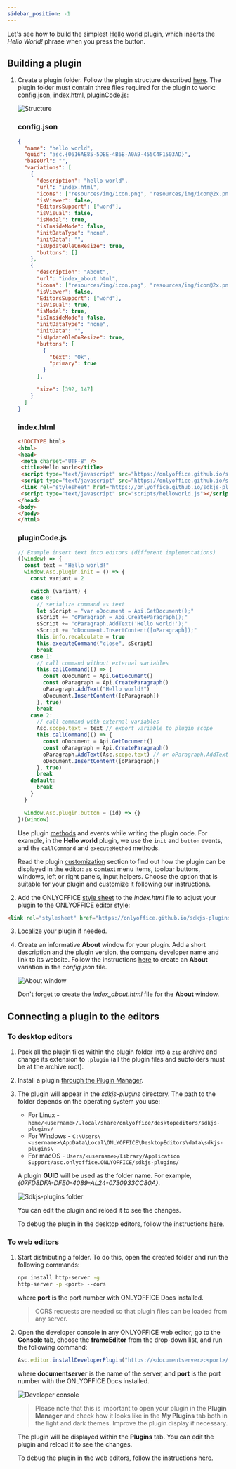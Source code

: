 ```yaml
---
sidebar_position: -1
---
```


Let's see how to build the simplest [Hello world](https://github.com/ONLYOFFICE/sdkjs-plugins/tree/master/helloworld) plugin, which inserts the *Hello World!* phrase when you press the button.

## Building a plugin

1. Create a plugin folder. Follow the plugin structure described [here](../structure/manifest/manifest.md). The plugin folder must contain three files required for the plugin to work: [config.json](../structure/manifest/manifest.md), [index.html](../structure/entry-point.md), [pluginCode.js](../Interacting%20with%20editors/overview/overview.md):

   ![Structure](/assets/images/plugins/plugins-structure.png)

   ### config.json

   ``` json
   {
     "name": "hello world",
     "guid": "asc.{0616AE85-5DBE-4B6B-A0A9-455C4F1503AD}",
     "baseUrl": "",
     "variations": [
       {
         "description": "hello world",
         "url": "index.html",
         "icons": ["resources/img/icon.png", "resources/img/icon@2x.png"],
         "isViewer": false,
         "EditorsSupport": ["word"],
         "isVisual": false,
         "isModal": true,
         "isInsideMode": false,
         "initDataType": "none",
         "initData": "",
         "isUpdateOleOnResize": true,
         "buttons": []
       },
       {
         "description": "About",
         "url": "index_about.html",
         "icons": ["resources/img/icon.png", "resources/img/icon@2x.png"],
         "isViewer": false,
         "EditorsSupport": ["word"],
         "isVisual": true,
         "isModal": true,
         "isInsideMode": false,
         "initDataType": "none",
         "initData": "",
         "isUpdateOleOnResize": true,
         "buttons": [
           {
             "text": "Ok",
             "primary": true
           }
         ],

         "size": [392, 147]
       }
     ]
   }
   ```

   ### index.html

   ``` html
   <!DOCTYPE html>
   <html>
   <head>
    <meta charset="UTF-8" />
    <title>Hello world</title>
    <script type="text/javascript" src="https://onlyoffice.github.io/sdkjs-plugins/v1/plugins.js"></script>
    <script type="text/javascript" src="https://onlyoffice.github.io/sdkjs-plugins/v1/plugins-ui.js"></script>
    <link rel="stylesheet" href="https://onlyoffice.github.io/sdkjs-plugins/v1/plugins.css">
    <script type="text/javascript" src="scripts/helloworld.js"></script>
   </head>
   <body>
   </body>
   </html>
   ```

   ### pluginCode.js

   ``` ts
   // Example insert text into editors (different implementations)
   ((window) => {
     const text = "Hello world!"
     window.Asc.plugin.init = () => {
       const variant = 2

       switch (variant) {
       case 0:
         // serialize command as text
         let sScript = "var oDocument = Api.GetDocument();"
         sScript += "oParagraph = Api.CreateParagraph();"
         sScript += "oParagraph.AddText('Hello world!');"
         sScript += "oDocument.InsertContent([oParagraph]);"
         this.info.recalculate = true
         this.executeCommand("close", sScript)
         break
       case 1:
         // call command without external variables
         this.callCommand(() => {
           const oDocument = Api.GetDocument()
           const oParagraph = Api.CreateParagraph()
           oParagraph.AddText("Hello world!")
           oDocument.InsertContent([oParagraph])
         }, true)
         break
       case 2:
         // call command with external variables
         Asc.scope.text = text // export variable to plugin scope
         this.callCommand(() => {
           const oDocument = Api.GetDocument()
           const oParagraph = Api.CreateParagraph()
           oParagraph.AddText(Asc.scope.text) // or oParagraph.AddText(scope.text);
           oDocument.InsertContent([oParagraph])
         }, true)
         break
       default:
         break
       }
     }

     window.Asc.plugin.button = (id) => {}
   })(window)
   ```

   Use plugin [methods](../Interacting%20with%20editors/overview/How%20to%20call%20methods.md) and events while writing the plugin code. For example, in the **Hello world** plugin, we use the `init` and `button` events, and the `callCommand` and `executeMethod` methods.

   Read the plugin [customization](../customization/Context%20menu.md) section to find out how the plugin can be displayed in the editor: as context menu items, toolbar buttons, windows, left or right panels, input helpers. Choose the option that is suitable for your plugin and customize it following our instructions.

2. Add the ONLYOFFICE [style sheet](../structure/Styles.md) to the *index.html* file to adjust your plugin to the ONLYOFFICE editor style:

``` html
<link rel="stylesheet" href="https://onlyoffice.github.io/sdkjs-plugins/v1/plugins.css">
```

3. [Localize](../structure/Localization.md) your plugin if needed.

4. Create an informative **About** window for your plugin. Add a short description and the plugin version, the company developer name and link to its website. Follow the instructions [here](../structure/manifest/variations.md) to create an **About** variation in the *config.json* file.

   ![About window](/assets/images/plugins/about-variation.png)

   Don't forget to create the *index_about.html* file for the **About** window.

## Connecting a plugin to the editors

### To desktop editors

1. Pack all the plugin files within the plugin folder into a `zip` archive and change its extension to `.plugin` (all the plugin files and subfolders must be at the archive root).

2. Install a plugin [through the Plugin Manager](../tutorials/installing/onlyoffice-desktop-editors.md#adding-plugins-through-the-plugin-manager).

3. The plugin will appear in the *sdkjs-plugins* directory. The path to the folder depends on the operating system you use:

   - For Linux - `home/<username>/.local/share/onlyoffice/desktopeditors/sdkjs-plugins/`
   - For Windows - `C:\Users\<username>\AppData\Local\ONLYOFFICE\DesktopEditors\data\sdkjs-plugins\`
   - For macOS - `Users/<username>/Library/Application Support/asc.onlyoffice.ONLYOFFICE/sdkjs-plugins/`

   A plugin **GUID** will be used as the folder name. For example, *\{07FD8DFA-DFE0-4089-AL24-0730933CC80A\}*.

   ![Sdkjs-plugins folder](/assets/images/plugins/sdkjs-plugins-folder.png)

   You can edit the plugin and reload it to see the changes.

   To debug the plugin in the desktop editors, follow the instructions [here](../tutorials/Developing/For%20desktop%20editors.md#debugging).

### To web editors

1. Start distributing a folder. To do this, open the created folder and run the following commands:

   ``` sh
   npm install http-server -g
   http-server -p <port> --cors
   ```

   where **port** is the port number with ONLYOFFICE Docs installed.

   > CORS requests are needed so that plugin files can be loaded from any server.

2. Open the developer console in any ONLYOFFICE web editor, go to the **Console** tab, choose the **frameEditor** from the drop-down list, and run the following command:

   ``` ts
   Asc.editor.installDeveloperPlugin("https://<documentserver>:<port>/config.json")
   ```

   where **documentserver** is the name of the server, and **port** is the port number with the ONLYOFFICE Docs installed.

   ![Developer console](/assets/images/plugins/developer-console.png)

   > Please note that this is important to open your plugin in the **Plugin Manager** and check how it looks like in the **My Plugins** tab both in the light and dark themes. Improve the plugin display if necessary.

   The plugin will be displayed within the **Plugins** tab. You can edit the plugin and reload it to see the changes.

   To debug the plugin in the web editors, follow the instructions [here](../tutorials/Developing/For%20web%20editors.md#debugging).
